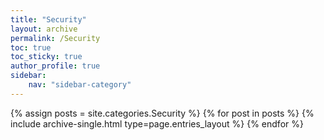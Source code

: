 ```yaml
---
title: "Security"
layout: archive
permalink: /Security
toc: true
toc_sticky: true
author_profile: true
sidebar:
    nav: "sidebar-category"
---
```



{% assign posts = site.categories.Security %}
{% for post in posts %} {% include archive-single.html type=page.entries_layout %} {% endfor %}